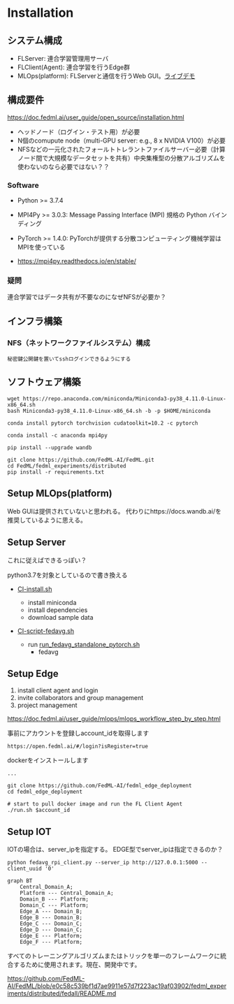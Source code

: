 # Installation

## システム構成

- FLServer: 連合学習管理用サーバ
- FLClient(Agent): 連合学習を行うEdge群
- MLOps(platform): FLServerと通信を行うWeb GUI。[ライブデモ](https://open.fedml.ai)

## 構成要件

https://doc.fedml.ai/user_guide/open_source/installation.html


- ヘッドノード（ログイン・テスト用）が必要
- N個のcomupute node（multi-GPU server: e.g., 8 x NVIDIA V100）が必要
- NFSなどの一元化されたフォールトトレラントファイルサーバー必要（計算ノード間で大規模なデータセットを共有）中央集権型の分散アルゴリズムを使わないのなら必要ではない？？


### Software

- Python >= 3.7.4
- MPI4Py >= 3.0.3: Message Passing Interface (MPI) 規格の Python バインディング
- PyTorch >= 1.4.0: PyTorchが提供する分散コンピューティング機械学習はMPIを使っている

- https://mpi4py.readthedocs.io/en/stable/


### 疑問

連合学習ではデータ共有が不要なのになぜNFSが必要か？


## インフラ構築

### NFS（ネットワークファイルシステム）構成

```
秘密鍵公開鍵を置いてsshログインできるようにする
```


## ソフトウェア構築

```
wget https://repo.anaconda.com/miniconda/Miniconda3-py38_4.11.0-Linux-x86_64.sh
bash Miniconda3-py38_4.11.0-Linux-x86_64.sh -b -p $HOME/miniconda
```

```
conda install pytorch torchvision cudatoolkit=10.2 -c pytorch
```

```
conda install -c anaconda mpi4py
```

```
pip install --upgrade wandb
```

```
git clone https://github.com/FedML-AI/FedML.git
cd FedML/fedml_experiments/distributed
pip install -r requirements.txt
```


## Setup MLOps(platform)

Web GUIは提供されていないと思われる。
代わりにhttps://docs.wandb.ai/を推奨しているように思える。


## Setup Server

これに従えばできるっぽい？

python3.7を対象としているので書き換える

- [CI-install.sh](https://github.com/FedML-AI/FedML/blob/master/CI-install.sh)
    - install miniconda
    - install dependencies
    - download sample data


- [CI-script-fedavg.sh](https://github.com/FedML-AI/FedML/blob/master/CI-script-fedavg.sh)
    - run [run_fedavg_standalone_pytorch.sh](https://github.com/FedML-AI/FedML/blob/master/fedml_experiments/standalone/fedavg/run_fedavg_standalone_pytorch.sh)
        - fedavg


## Setup Edge

1. install client agent and login
2. invite collaborators and group management
3. project management

https://doc.fedml.ai/user_guide/mlops/mlops_workflow_step_by_step.html


事前にアカウントを登録しaccount_idを取得します

```
https://open.fedml.ai/#/login?isRegister=true
```

dockerをインストールします

```
...
```

```
git clone https://github.com/FedML-AI/fedml_edge_deployment
cd fedml_edge_deployment

# start to pull docker image and run the FL Client Agent
./run.sh $account_id
```


## Setup IOT

IOTの場合は、server_ipを指定する。
EDGE型でserver_ipは指定できるのか？

```
python fedavg_rpi_client.py --server_ip http://127.0.0.1:5000 --client_uuid '0'
```


``` mermaid
graph BT
    Central_Domain_A;
    Platform --- Central_Domain_A;
    Domain_B --- Platform;
    Domain_C --- Platform;
    Edge_A --- Domain_B;
    Edge_B --- Domain_B;
    Edge_C --- Domain_C;
    Edge_D --- Domain_C;
    Edge_E --- Platform;
    Edge_F --- Platform;
```


すべてのトレーニングアルゴリズムまたはトリックを単一のフレームワークに統合するために使用されます。現在、開発中です。

https://github.com/FedML-AI/FedML/blob/e0c58c539bf1d7ae9911e57d7f223ac19af03902/fedml_experiments/distributed/fedall/README.md
